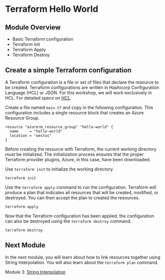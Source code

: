 # Terraform Hello World

## Module Overview

- Basic Terraform configuration
- Terraform init
- Terraform Apply
- Terraform Destroy

## Create a simple Terraform configuration

A Terraform configuration is a file or set of files that declare the resource to be created. Terraform configurations are written in Hashicorp Configuration Language (HCL) or JSON. For this workshop, we will work exclusively in HCL. For detailed specs on [HCL](https://www.terraform.io/docs/configuration/index.html).

Create a file named `main.tf` and copy in the following configuration. This configuration includes a single resource block that creates an Azure Resource Group.

```
resource "azurerm_resource_group" "hello-world" {
  name     = "hello-world"
  location = "westus"
}
```

Before creating the resource with Terraform, the current working directory must be initialized. The initialization process ensures that the proper Terraform provider plugins, Azure, in this case, have been downloaded.

Use `terraform init` to initialize the working directory.

```
terraform init
```

Use the `terraform apply` command to run the configuration. Terraform will produce a plan that indicates all resources that will be created, modified, or destroyed. You can then accept the plan to created the resources.


```
terraform apply
```

Now that the Terraform configuration has been applied, the configuration can also be destroyed using the `terraform destroy` command.

```
terraform destroy
```

## Next Module

In the next module, you will learn about how to link resources together using String Interpolation. You will also learn about the `terraform plan` command.

Module 3: [String Interpolation](../3-string-interpolation)